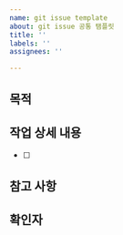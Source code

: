 ```yaml
---
name: git issue template
about: git issue 공통 탬플릿
title: ''
labels: ''
assignees: ''

---
```


## 목적
 >
## 작업 상세 내용
 - [ ]
## 참고 사항

## 확인자 
>
